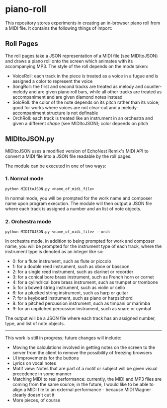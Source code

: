 # piano-roll

This repository stores experiments in creating an in-browser piano roll from a MIDI file. It contains the following things of import:

## Roll Pages

The roll pages take a JSON representation of a MIDI file (see MIDItoJSON) and draws a piano roll onto the screen which animates with its accompanying MP3. The style of the roll depends on the mode taken:

* VoiceRoll: each track in the piece is treated as a voice in a fugue and is assigned a color to represent the voice
* SongRoll: the first and second tracks are treated as melody and counter-melody and are given piano roll bars, while all other tracks are treated as accompaniment and are given diamond notes instead
* SoloRoll: the color of the note depends on its pitch rather than its voice; good for works where voices are not clear-cut and a melody-accompaniment structure is not definable
* OrchRoll: each track is treated like an instrument in an orchestra and given a different _shape_ (see MIDItoJSON); color depends on pitch

## MIDItoJSON.py
MIDItoJSON uses a modified version of EchoNest Remix's MIDI API to convert a MIDI file into a JSON file readable by the roll pages.

The module can be executed in one of two ways:

### 1. Normal mode

```
python MIDItoJSON.py <name_of_midi_file>
```

In normal mode, you will be prompted for the work name and composer name upon program execution. The module will then output a JSON file where each track is assigned a number and an list of note objects.

### 2. Orchestra mode

```
python MIDITOJSON.py <name_of_midi_file> --orch
```

In orchestra mode, in addition to being prompted for work and composer name, you will be prompted for the instrument type of each track, where the instrument type is denoted as an integer like so:

* 0: for a flute instrument, such as flute or piccolo
* 1: for a double reed instrument, such as oboe or bassoon
* 2: for a single reed instrument, such as clarinet or recorder
* 3: for a conical bore brass instrument, such as French horn or cornet
* 4: for a cylindrical bore brass instrument, such as trumpet or trombone
* 5: for a bowed string instrument, such as violin or cello
* 6: for a plucked string instrument, such as harp or guitar
* 7: for a keyboard instrument, such as piano or harpsichord
* 8: for a pitched percussion instrument, such as timpani or marimba
* 9: for an unpitched percussion instrument, such as snare or cymbal

The output will be a JSON file where each track has an assigned number, type, and list of note objects.

---

This work is still in progress; future changes will include:

* Moving the calculations involved in getting notes on the screen to the server from the client to remove the possibility of freezing browsers
* UI improvements for the buttons
* Lyrics on vocal notes
* Motif view: Notes that are part of a motif or subject will be given visual precedence in some manner
* Matching MIDI to real performance: currently, the MIDI and MP3 files are coming from the same source; in the future, I would like to be able to align a MIDI file to an external performance - because MIDI Wagner clearly doesn't cut it
* More pieces, of course